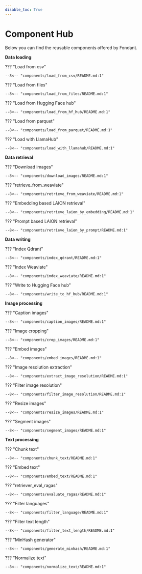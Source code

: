 ```yaml
---
disable_toc: True
---
```


# Component Hub

Below you can find the reusable components offered by Fondant.

**Data loading**

??? "Load from csv"

    --8<-- "components/load_from_csv/README.md:1"

??? "Load from files"

    --8<-- "components/load_from_files/README.md:1"

??? "Load from Hugging Face hub"

    --8<-- "components/load_from_hf_hub/README.md:1"

??? "Load from parquet"

    --8<-- "components/load_from_parquet/README.md:1"

??? "Load with LlamaHub"

    --8<-- "components/load_with_llamahub/README.md:1"

**Data retrieval**

??? "Download images"

    --8<-- "components/download_images/README.md:1"

??? "retrieve_from_weaviate"

    --8<-- "components/retrieve_from_weaviate/README.md:1"

??? "Embedding based LAION retrieval"

    --8<-- "components/retrieve_laion_by_embedding/README.md:1"

??? "Prompt based LAION retrieval"

    --8<-- "components/retrieve_laion_by_prompt/README.md:1"

**Data writing**

??? "Index Qdrant"

    --8<-- "components/index_qdrant/README.md:1"

??? "Index Weaviate"

    --8<-- "components/index_weaviate/README.md:1"

??? "Write to Hugging Face hub"

    --8<-- "components/write_to_hf_hub/README.md:1"

**Image processing**

??? "Caption images"

    --8<-- "components/caption_images/README.md:1"

??? "Image cropping"

    --8<-- "components/crop_images/README.md:1"

??? "Embed images"

    --8<-- "components/embed_images/README.md:1"

??? "Image resolution extraction"

    --8<-- "components/extract_image_resolution/README.md:1"

??? "Filter image resolution"

    --8<-- "components/filter_image_resolution/README.md:1"

??? "Resize images"

    --8<-- "components/resize_images/README.md:1"

??? "Segment images"

    --8<-- "components/segment_images/README.md:1"

**Text processing**

??? "Chunk text"

    --8<-- "components/chunk_text/README.md:1"

??? "Embed text"

    --8<-- "components/embed_text/README.md:1"

??? "retriever_eval_ragas"

    --8<-- "components/evaluate_ragas/README.md:1"

??? "Filter languages"

    --8<-- "components/filter_language/README.md:1"

??? "Filter text length"

    --8<-- "components/filter_text_length/README.md:1"

??? "MinHash generator"

    --8<-- "components/generate_minhash/README.md:1"

??? "Normalize text"

    --8<-- "components/normalize_text/README.md:1"

